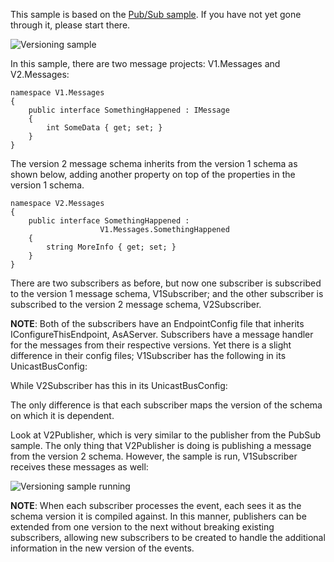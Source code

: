 <!--
title: "Versioning Sample"
tags: 
-->
This sample is based on the [Pub/Sub sample](how-pub-sub-works). If you have not yet gone through it, please start there.

![Versioning sample](https://particular.blob.core.windows.net/media/Default/images/Versioning.png "Versioning sample")

In this sample, there are two message projects: V1.Messages and V2.Messages:

    namespace V1.Messages
    {
        public interface SomethingHappened : IMessage
        {
            int SomeData { get; set; }
        }
    }

The version 2 message schema inherits from the version 1 schema as shown below, adding another property on top of the properties in the version 1 schema.

    namespace V2.Messages
    {
        public interface SomethingHappened : 
                        V1.Messages.SomethingHappened
        {
            string MoreInfo { get; set; }
        }
    }

There are two subscribers as before, but now one subscriber is subscribed to the version 1 message schema, V1Subscriber; and the other subscriber is subscribed to the version 2 message schema, V2Subscriber.

**NOTE**: Both of the subscribers have an EndpointConfig file that inherits IConfigureThisEndpoint, AsAServer. Subscribers have a message handler for the messages from their respective versions. Yet there is a slight difference in their config files; V1Subscriber has the following in its UnicastBusConfig:






While V2Subscriber has this in its UnicastBusConfig:






The only difference is that each subscriber maps the version of the schema on which it is dependent.

Look at V2Publisher, which is very similar to the publisher from the PubSub sample. The only thing that V2Publisher is doing is publishing a message from the version 2 schema. However, the sample is run, V1Subscriber receives these messages as well:

![Versioning sample running](https://particular.blob.core.windows.net/media/Default/images/Versioning_running.png "Versioning sample running")

**NOTE**: When each subscriber processes the event, each sees it as the schema version it is compiled against. In this manner, publishers can be extended from one version to the next without breaking existing subscribers, allowing new subscribers to be created to handle the additional information in the new version of the events.

